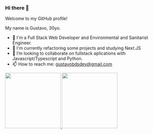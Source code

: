 ### Hi there 👋

Welcome to my GitHub profile!

My name is Gustavo, 30yo.

- 🔭 I'm a Full Stack Web Developer and Environmental and Sanitarist Engineer.
- 🌱 I'm currently refactoring some projects and studying Next.JS
- 👯 I’m looking to collaborate on fullstack aplications with Javascript/Typescript and Python.
- 📫 How to reach me: gustavobdsdev@gmail.com

<div>
<a href="https://github.com/Gustavo-trybedev">
<img height="180em" src="https://github-readme-stats.vercel.app/api/top-langs/?username=Gustavo-trybedev&layout=compact&langs_count=7&theme=dracula"/>
  </ br>
  </ br>
<img height="180em" src="https://github-readme-stats.vercel.app/api?username=Gustavo-trybedev&show_icons=true&theme=dracula&include_all_commits=true&count_private=true"/>
</div>


